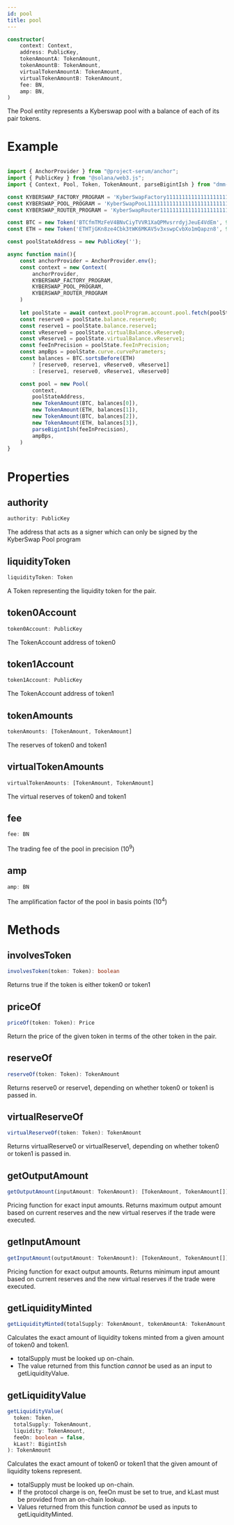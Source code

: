 ```yaml
---
id: pool
title: pool
---
```


```typescript
constructor(
    context: Context,
    address: PublicKey,
    tokenAmountA: TokenAmount,
    tokenAmountB: TokenAmount,
    virtualTokenAmountA: TokenAmount,
    virtualTokenAmountB: TokenAmount,
    fee: BN,
    amp: BN,
)
```

The Pool entity represents a Kyberswap pool with a balance of each of its pair tokens.

# Example

```typescript

import { AnchorProvider } from "@project-serum/anchor";
import { PublicKey } from "@solana/web3.js";
import { Context, Pool, Token, TokenAmount, parseBigintIsh } from "dmm-solana-sdk";

const KYBERSWAP_FACTORY_PROGRAM = 'KyberSwapFactory111111111111111111111111111';
const KYBERSWAP_POOL_PROGRAM = 'KyberSwapPooL111111111111111111111111111111';
const KYBERSWAP_ROUTER_PROGRAM = 'KyberSwapRouter1111111111111111111111111111';

const BTC = new Token('BTCfmTMzFeV4BNvCiyTVVR1XaQPMvsrrdyjJeuE4VdEm', 9);
const ETH = new Token('ETHTjGKn8ze4Cbk3tWK6MKAV5v3xswpCvbXo1mQapzn8', 9);

const poolStateAddress = new PublicKey('');

async function main(){
    const anchorProvider = AnchorProvider.env();
    const context = new Context(
        anchorProvider,
        KYBERSWAP_FACTORY_PROGRAM,
        KYBERSWAP_POOL_PROGRAM,
        KYBERSWAP_ROUTER_PROGRAM
    )
    
    let poolState = await context.poolProgram.account.pool.fetch(poolStateAddress);
    const reserve0 = poolState.balance.reserve0;
    const reserve1 = poolState.balance.reserve1;
    const vReserve0 = poolState.virtualBalance.vReserve0;
    const vReserve1 = poolState.virtualBalance.vReserve1;
    const feeInPrecision = poolState.feeInPrecision;
    const ampBps = poolState.curve.curveParameters;
    const balances = BTC.sortsBefore(ETH)
        ? [reserve0, reserve1, vReserve0, vReserve1]
        : [reserve1, reserve0, vReserve1, vReserve0]

    const pool = new Pool(
        context,
        poolStateAddress,
        new TokenAmount(BTC, balances[0]),
        new TokenAmount(ETH, balances[1]),
        new TokenAmount(BTC, balances[2]),
        new TokenAmount(ETH, balances[3]),
        parseBigintIsh(feeInPrecision),
        ampBps,
    )
}
```

# Properties

## authority

```typescript
authority: PublicKey
```

The address that acts as a signer which can only be signed by the KyberSwap Pool program 

## liquidityToken

```typescript
liquidityToken: Token
```

A Token representing the liquidity token for the pair.

## token0Account

```typescript
token0Account: PublicKey
```

The TokenAccount address of token0

## token1Account

```typescript
token1Account: PublicKey
```

The TokenAccount address of token1

## tokenAmounts

```typescript
tokenAmounts: [TokenAmount, TokenAmount]
```
The reserves of token0 and token1

## virtualTokenAmounts

```typescript
virtualTokenAmounts: [TokenAmount, TokenAmount]
```

The virtual reserves of token0 and token1

## fee

```typescript
fee: BN
```

The trading fee of the pool in precision (10<sup>9</sup>)

## amp
```typescript
amp: BN
```

The amplification factor of the pool in basis points (10<sup>4</sup>)

# Methods

## involvesToken

```typescript
involvesToken(token: Token): boolean
```

Returns true if the token is either token0 or token1

## priceOf

```typescript
priceOf(token: Token): Price
```

Return the price of the given token in terms of the other token in the pair.

## reserveOf

```typescript
reserveOf(token: Token): TokenAmount
```

Returns reserve0 or reserve1, depending on whether token0 or token1 is passed in.

## virtualReserveOf

```typescript
virtualReserveOf(token: Token): TokenAmount
```

Returns virtualReserve0 or virtualReserve1, depending on whether token0 or token1 is passed in.


## getOutputAmount

```typescript
getOutputAmount(inputAmount: TokenAmount): [TokenAmount, TokenAmount[]]
```

Pricing function for exact input amounts. Returns maximum output amount based on current reserves and the new virtual reserves if the trade were executed.

## getInputAmount

```typescript
getInputAmount(outputAmount: TokenAmount): [TokenAmount, TokenAmount[]]
```

Pricing function for exact output amounts. Returns minimum input amount based on current reserves and the new virtual reserves if the trade were executed.

## getLiquidityMinted

```typescript
getLiquidityMinted(totalSupply: TokenAmount, tokenAmountA: TokenAmount, tokenAmountB: TokenAmount): TokenAmount
```

Calculates the exact amount of liquidity tokens minted from a given amount of token0 and token1.

- totalSupply must be looked up on-chain.
- The value returned from this function _cannot_ be used as an input to getLiquidityValue.

## getLiquidityValue

```typescript
getLiquidityValue(
  token: Token,
  totalSupply: TokenAmount,
  liquidity: TokenAmount,
  feeOn: boolean = false,
  kLast?: BigintIsh
): TokenAmount
```

Calculates the exact amount of token0 or token1 that the given amount of liquidity tokens represent.

- totalSupply must be looked up on-chain.
- If the protocol charge is on, feeOn must be set to true, and kLast must be provided from an on-chain lookup.
- Values returned from this function _cannot_ be used as inputs to getLiquidityMinted.